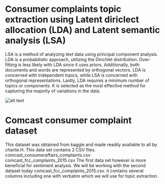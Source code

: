 # Consumer complaints topic extraction using Latent diriclect allocation (LDA) and Latent semantic analysis (LSA)

LSA is a method of analyzing text data using principal component analysis. LDA is a probabilistic approach, utilizing the Dirichlet distribution. Over-fitting is less likely with LDA since it uses priors.
Additionally, both documents and words are represented by orthogonal vectors. LDA is concerned with independent topics, while LSA is concerned with orthogonal representations.
Lastly, LDA requires a minimum number of topics or components. K is selected as the most effective method for capturing the majority of variations in the data.

![alt text](https://github.com/[vishwanath1996]/[NLP_comcast_customer_complaints]/blob/[main]/image.jpg?raw=true)

# Comcast consumer complaint dataset

This dataset was obtained from kaggle and made readily available to all by charlie.H. This data set contains 2 CSV files.
comcast_consumeraffairs_complaints.csv
comcast_fcc_complaints_2015.csv
The first data set however is more beneficial for sentiment analysis. We will be working with the second dataset today comcast_fcc_complaints_2015.csv. it contains several columns including one with verbatim which we will use for topic extraction.
